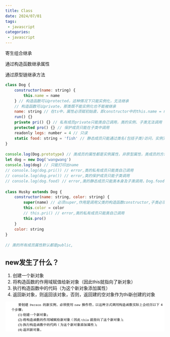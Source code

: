 ```yaml
---
title: Class
date: 2024/07/01
tags:
 - javascript
categories:
 - javascript
---
```


寄生组合继承

通过构造函数继承属性

通过原型链继承方法

```js
class Dog {
    constructor(name: string) {
        this.name = name
    } // 构造函数可以protected，这种情况下只能实例化，无法继承
    // 构造函数可以private，那类既不能实例化也不能被继承
    name: string // 在ts中，属性必须赋初始直，即constructor中的this.name = name ｜ name?:string | name: string = 'wangwang'
    run() {}
    private pri() {} // 私有成员private只能类自己调用，类的实例、子类无法调用
    protected pro() {} // 保护成员只能在子类中调用
    readonly legs: number = 4 // 只读
    static food: string = 'fish' // 静态成员只能通过类名(包括子类)访问，实例无法访问
}

console.log(Dog.prototype) // 类成员的属性都是实例属性，非原型属性，类成员的方法都是原型方法,只能打印出constructor和run方法
let dog = new Dog('wangwang')
console.log(dog) // 只能打印出name
// console.log(dog.pri()) // error,类的私有成员只能类自己调用
// console.log(dog.pro()) // error,类的保护成员只能子类调用
// console.log(dog.food) // error,类的静态成员只能类本身及子类调用，Dog.food、Husky.food

class Husky extends Dog {
    constructor(name: string, color: string) {
        super(name) // 必须super,作用是调用父类的构造函数constructor,子类必须要有父类的name属性
        this.color = color
        // this.pri() // error,类的私有成员只能类自己调用
        this.pro()
    }
    color: string
}

// 类的所有成员属性默认都是public,
```

## new发生了什么？

1. 创建一个新对象
2. 将构造函数的作用域赋值给新对象（因此this就指向了新对象）
3. 执行构造函数中的代码（为这个新对象添加属性）
4. 返回新对象，则返回该对象，否则，返回建的空对象作为thi新创建的对象

![new](./assets/class/new.png "new")
